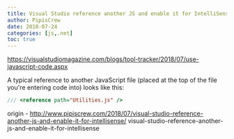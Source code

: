 ```yaml
---
title: Visual Studio reference another JS and enable it for IntelliSense
author: PipisCrew
date: 2018-07-24
categories: [js,.net]
toc: true
---
```


https://visualstudiomagazine.com/blogs/tool-tracker/2018/07/use-javascript-code.aspx

A typical reference to another JavaScript file (placed at the top of the file you're entering code into) looks like this:
```js
/// <reference path="Utilities.js" />
```

origin - http://www.pipiscrew.com/2018/07/visual-studio-reference-another-js-and-enable-it-for-intellisense/ visual-studio-reference-another-js-and-enable-it-for-intellisense
